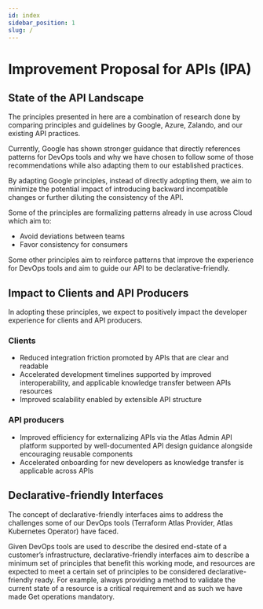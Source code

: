 ```yaml
---
id: index
sidebar_position: 1
slug: /
---
```


# Improvement Proposal for APIs (IPA)

## State of the API Landscape

The principles presented in here are a combination of research done by comparing
principles and guidelines by Google, Azure, Zalando, and our existing API
practices.

Currently, Google has shown stronger guidance that directly references patterns
for DevOps tools and why we have chosen to follow some of those recommendations
while also adapting them to our established practices.

By adapting Google principles, instead of directly adopting them, we aim to
minimize the potential impact of introducing backward incompatible changes or
further diluting the consistency of the API.

Some of the principles are formalizing patterns already in use across Cloud
which aim to:

- Avoid deviations between teams
- Favor consistency for consumers

Some other principles aim to reinforce patterns that improve the experience for
DevOps tools and aim to guide our API to be declarative-friendly.

## Impact to Clients and API Producers

In adopting these principles, we expect to positively impact the developer
experience for clients and API producers.

### Clients

- Reduced integration friction promoted by APIs that are clear and readable
- Accelerated development timelines supported by improved interoperability, and
  applicable knowledge transfer between APIs resources
- Improved scalability enabled by extensible API structure

### API producers

- Improved efficiency for externalizing APIs via the Atlas Admin API platform
  supported by well-documented API design guidance alongside encouraging
  reusable components
- Accelerated onboarding for new developers as knowledge transfer is applicable
  across APIs

## Declarative-friendly Interfaces

The concept of declarative-friendly interfaces aims to address the challenges
some of our DevOps tools (Terraform Atlas Provider, Atlas Kubernetes Operator)
have faced.

Given DevOps tools are used to describe the desired end-state of a customer’s
infrastructure, declarative-friendly interfaces aim to describe a minimum set of
principles that benefit this working mode, and resources are expected to meet a
certain set of principles to be considered declarative-friendly ready. For
example, always providing a method to validate the current state of a resource
is a critical requirement and as such we have made Get operations mandatory.
